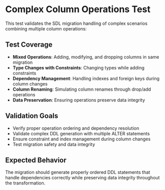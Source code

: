 # Complex Column Operations Test

This test validates the SDL migration handling of complex scenarios combining multiple column operations:

## Test Coverage

- **Mixed Operations**: Adding, modifying, and dropping columns in same migration
- **Type Changes with Constraints**: Changing types while adding constraints
- **Dependency Management**: Handling indexes and foreign keys during column changes
- **Column Renaming**: Simulating column renames through drop/add operations
- **Data Preservation**: Ensuring operations preserve data integrity

## Validation Goals

- Verify proper operation ordering and dependency resolution
- Validate complex DDL generation with multiple ALTER statements
- Ensure constraint and index management during column changes
- Test migration safety and data integrity

## Expected Behavior

The migration should generate properly ordered DDL statements that handle dependencies correctly while preserving data integrity throughout the transformation.